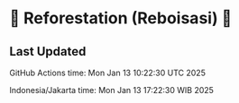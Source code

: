 
# 🌳 Reforestation (Reboisasi) 🌲

## Last Updated

GitHub Actions time: Mon Jan 13 10:22:30 UTC 2025

Indonesia/Jakarta time: Mon Jan 13 17:22:30 WIB 2025
